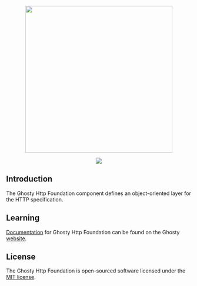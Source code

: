 <p align="center"><a href="https://ghostyphp.github.io/docs/Components/HttpFoundation.html" target="_blank"><img src="https://ghostyphp.github.io/assets/icons/Logo_title.svg" width="400"></a></p>

<p align="center"><a href="https://ghostyphp.github.io/docs/Components/HttpFoundation.html"><img src="https://img.shields.io/badge/view-Documentation-blue?style=for-the-badge"/></a>

## Introduction
The Ghosty Http Foundation component defines an object-oriented layer for the HTTP specification.

## Learning
[Documentation](https://ghostyphp.github.io/docs/Components/HttpFoundation.html) for Ghosty Http Foundation can be found on the Ghosty [website](https://ghostyphp.github.io/docs/Components/HttpFoundation.html).


## License
The Ghosty Http Foundation is open-sourced software licensed under the [MIT license](https://opensource.org/license/mit).